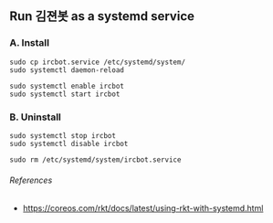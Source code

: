Run 김젼봇 as a systemd service
--------

### A. Install
```shell
sudo cp ircbot.service /etc/systemd/system/
sudo systemctl daemon-reload

sudo systemctl enable ircbot
sudo systemctl start ircbot
```

### B. Uninstall
```shell
sudo systemctl stop ircbot
sudo systemctl disable ircbot

sudo rm /etc/systemd/system/ircbot.service
```

###### References
- https://coreos.com/rkt/docs/latest/using-rkt-with-systemd.html
